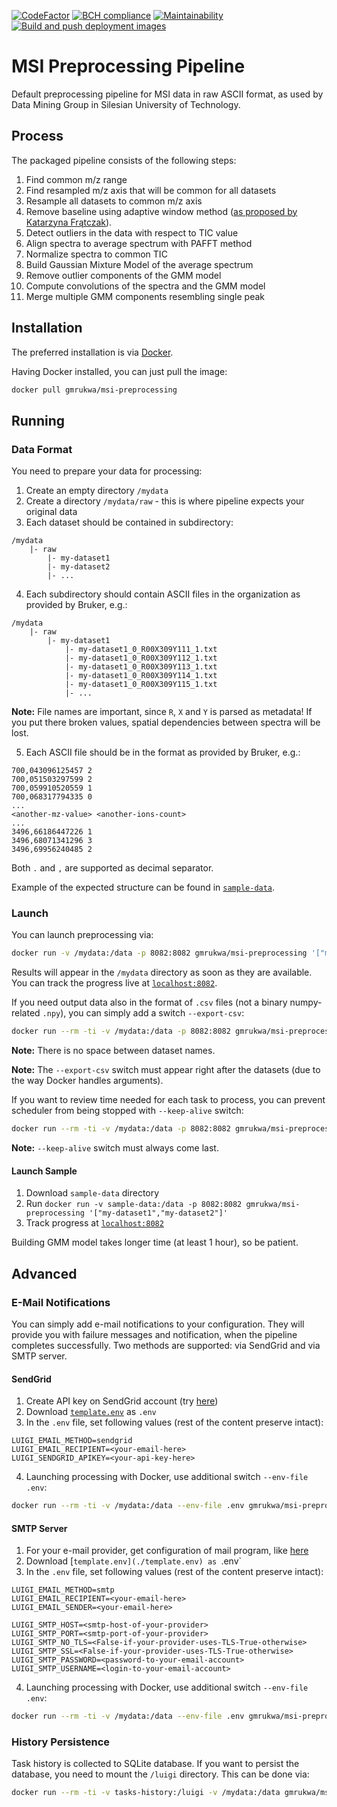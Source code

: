 [![CodeFactor](https://www.codefactor.io/repository/github/gmrukwa/msi-preprocessing-pipeline/badge)](https://www.codefactor.io/repository/github/gmrukwa/msi-preprocessing-pipeline)
[![BCH compliance](https://bettercodehub.com/edge/badge/gmrukwa/msi-preprocessing-pipeline?branch=master)](https://bettercodehub.com/)
[![Maintainability](https://api.codeclimate.com/v1/badges/2fdbd93c4e668763b873/maintainability)](https://codeclimate.com/github/gmrukwa/msi-preprocessing-pipeline/maintainability)
[![Build and push deployment images](https://github.com/gmrukwa/msi-preprocessing-pipeline/workflows/Build%20and%20push%20deployment%20images/badge.svg)](https://github.com/gmrukwa/msi-preprocessing-pipeline/actions?query=workflow%3A%22Build+and+push+deployment+images%22)

# MSI Preprocessing Pipeline

Default preprocessing pipeline for MSI data in raw ASCII format,
as used by Data Mining Group in Silesian University of Technology.

## Process

The packaged pipeline consists of the following steps:

1) Find common m/z range
2) Find resampled m/z axis that will be common for all datasets
3) Resample all datasets to common m/z axis
4) Remove baseline using adaptive window method ([as proposed by Katarzyna Frątczak](http://scholar.google.com/scholar_lookup?title=Adaptive%20baseline%20correction%20algorithm%20for%20MALDI%20spectra.&author=K.%20Bednarczyk&author=M.%20Gawin&author=M.%20Pietrowska&author=P.%20Wid%C5%82ak&author=J.%20Polanska&publication_year=2017)).
5) Detect outliers in the data with respect to TIC value
6) Align spectra to average spectrum with PAFFT method
7) Normalize spectra to common TIC
8) Build Gaussian Mixture Model of the average spectrum
9) Remove outlier components of the GMM model
10) Compute convolutions of the spectra and the GMM model
11) Merge multiple GMM components resembling single peak

## Installation

The preferred installation is via
[Docker](https://www.docker.com/products/docker-desktop).

Having Docker installed, you can just pull the image:

```bash
docker pull gmrukwa/msi-preprocessing
```

## Running

### Data Format

You need to prepare your data for processing:

1) Create an empty directory `/mydata`
2) Create a directory `/mydata/raw` - this is where pipeline expects your
original data
3) Each dataset should be contained in subdirectory:

```plaintext
/mydata
    |- raw
        |- my-dataset1
        |- my-dataset2
        |- ...
```

4) Each subdirectory should contain ASCII files in the organization as
provided by Bruker, e.g.:

```plaintext
/mydata
    |- raw
        |- my-dataset1
            |- my-dataset1_0_R00X309Y111_1.txt
            |- my-dataset1_0_R00X309Y112_1.txt
            |- my-dataset1_0_R00X309Y113_1.txt
            |- my-dataset1_0_R00X309Y114_1.txt
            |- my-dataset1_0_R00X309Y115_1.txt
            |- ...
```

**Note:** File names are important, since `R`, `X` and `Y` is parsed as
metadata! If you put there broken values, spatial dependencies between
spectra will be lost.

5) Each ASCII file should be in the format as provided by Bruker, e.g.:

```plaintext
700,043096125457 2
700,051503297599 2
700,059910520559 1
700,068317794335 0
...
<another-mz-value> <another-ions-count>
...
3496,66186447226 1
3496,68071341296 3
3496,69956240485 2
```

Both `.` and `,` are supported as decimal separator.

Example of the expected structure can be found in
[`sample-data`](./sample-data).

### Launch

You can launch preprocessing via:

```bash
docker run -v /mydata:/data -p 8082:8082 gmrukwa/msi-preprocessing '["my-dataset1","my-dataset2"]'
```

Results will appear in the `/mydata` directory as soon as they are
available. You can track the progress live at
[`localhost:8082`](https://localhost:8082).

If you need output data also in the format of `.csv` files (not a binary
numpy-related `.npy`), you can simply add a switch `--export-csv`:

```bash
docker run --rm -ti -v /mydata:/data -p 8082:8082 gmrukwa/msi-preprocessing '["my-dataset1","my-dataset2"]' --export-csv
```

**Note:** There is no space between dataset names.

**Note:** The `--export-csv` switch must appear right after the datasets
(due to the way Docker handles arguments).

If you want to review time needed for each task to process, you can prevent
scheduler from being stopped with `--keep-alive` switch:

```bash
docker run --rm -ti -v /mydata:/data -p 8082:8082 gmrukwa/msi-preprocessing '["my-dataset1","my-dataset2"]' --keep-alive
```

**Note:** `--keep-alive` switch must always come last.

#### Launch Sample

1) Download `sample-data` directory
2) Run `docker run -v sample-data:/data -p 8082:8082 gmrukwa/msi-preprocessing '["my-dataset1","my-dataset2"]'`
3) Track progress at [`localhost:8082`](https://localhost:8082)

Building GMM model takes longer time (at least 1 hour), so be patient.

## Advanced

### E-Mail Notifications

You can simply add e-mail notifications to your configuration.
They will provide you with failure messages and notification, when
the pipeline completes successfully. Two methods are supported: via
SendGrid and via SMTP server.

#### SendGrid

1) Create API key on SendGrid account (try [here](https://app.sendgrid.com/settings/api_keys))
2) Download [`template.env`](./template.env) as `.env`
3) In the `.env` file, set following values (rest of the content preserve
intact):

```env
LUIGI_EMAIL_METHOD=sendgrid
LUIGI_EMAIL_RECIPIENT=<your-email-here>
LUIGI_SENDGRID_APIKEY=<your-api-key-here>
```

4) Launching processing with Docker, use additional switch
`--env-file .env`:

```bash
docker run --rm -ti -v /mydata:/data --env-file .env gmrukwa/msi-preprocessing '["my-dataset1","my-dataset2"]'
```

#### SMTP Server

1) For your e-mail provider, get configuration of mail program, like
[here](https://support.google.com/a/answer/176600?hl=en)
2) Download [`template.env](./template.env) as `.env`
3) In the `.env` file, set following values (rest of the content preserve
intact):

```env
LUIGI_EMAIL_METHOD=smtp
LUIGI_EMAIL_RECIPIENT=<your-email-here>
LUIGI_EMAIL_SENDER=<your-email-here>

LUIGI_SMTP_HOST=<smtp-host-of-your-provider>
LUIGI_SMTP_PORT=<smtp-port-of-your-provider>
LUIGI_SMTP_NO_TLS=<False-if-your-provider-uses-TLS-True-otherwise>
LUIGI_SMTP_SSL=<False-if-your-provider-uses-TLS-True-otherwise>
LUIGI_SMTP_PASSWORD=<password-to-your-email-account>
LUIGI_SMTP_USERNAME=<login-to-your-email-account>
```

4) Launching processing with Docker, use additional switch
`--env-file .env`:

```bash
docker run --rm -ti -v /mydata:/data --env-file .env gmrukwa/msi-preprocessing '["my-dataset1","my-dataset2"]'
```

### History Persistence

Task history is collected to SQLite database. If you want to persist the
database, you need to mount the `/luigi` directory. This can be done via:

```bash
docker run --rm -ti -v tasks-history:/luigi -v /mydata:/data gmrukwa/msi-preprocessing
```
